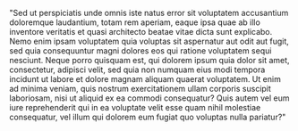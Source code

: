 "Sed ut perspiciatis unde omnis iste natus error sit voluptatem accusantium doloremque laudantium, totam rem aperiam, eaque ipsa 
quae ab illo inventore veritatis et quasi architecto beatae vitae dicta sunt explicabo. Nemo enim ipsam voluptatem quia voluptas 
sit aspernatur aut odit aut fugit, sed quia consequuntur magni dolores eos qui ratione voluptatem sequi nesciunt. Neque porro 
quisquam est, qui dolorem ipsum quia dolor sit amet, consectetur, adipisci velit, sed quia non numquam eius modi tempora 
incidunt ut labore et dolore magnam aliquam quaerat voluptatem. Ut enim ad minima veniam, quis nostrum exercitationem ullam 
corporis suscipit laboriosam, nisi ut aliquid ex ea commodi consequatur? Quis autem vel eum iure reprehenderit qui in ea 
voluptate velit esse quam nihil molestiae consequatur, vel illum qui dolorem eum fugiat quo voluptas nulla pariatur?"